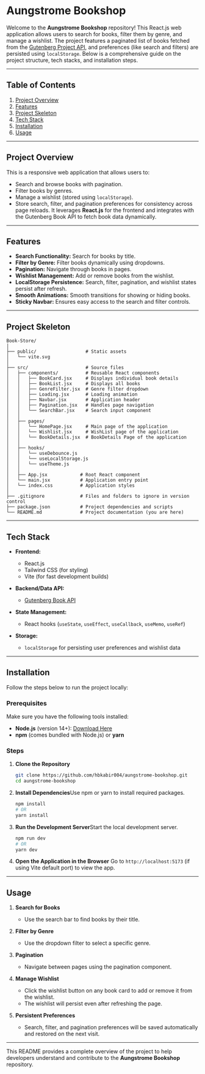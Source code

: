 # Aungstrome Bookshop

Welcome to the **Aungstrome Bookshop** repository! This React.js web application allows users to search for books, filter them by genre, and manage a wishlist. The project features a paginated list of books fetched from the [Gutenberg Project API](https://gutendex.com/books/), and preferences (like search and filters) are persisted using `localStorage`. Below is a comprehensive guide on the project structure, tech stacks, and installation steps.

---

## **Table of Contents**

1. [Project Overview](#project-overview)
2. [Features](#features)
3. [Project Skeleton](#project-skeleton)
4. [Tech Stack](#tech-stack)
5. [Installation](#installation)
6. [Usage](#usage)

---

## **Project Overview**

This is a responsive web application that allows users to:

- Search and browse books with pagination.
- Filter books by genres.
- Manage a wishlist (stored using `localStorage`).
- Store search, filter, and pagination preferences for consistency across page reloads.
  It leverages **React.js** for the frontend and integrates with the Gutenberg Book API to fetch book data dynamically.

---

## **Features**

- **Search Functionality:** Search for books by title.
- **Filter by Genre:** Filter books dynamically using dropdowns.
- **Pagination:** Navigate through books in pages.
- **Wishlist Management:** Add or remove books from the wishlist.
- **LocalStorage Persistence:** Search, filter, pagination, and wishlist states persist after refresh.
- **Smooth Animations:** Smooth transitions for showing or hiding books.
- **Sticky Navbar:** Ensures easy access to the search and filter controls.

---

## **Project Skeleton**

```
Book-Store/
│
├── public/                  # Static assets
│   └── vite.svg
│
├── src/                     # Source files
│   ├── components/          # Reusable React components
│   │   ├── BookCard.jsx     # Displays individual book details
│   │   ├── BookList.jsx     # Displays all books
│   │   ├── GenreFilter.jsx  # Genre filter dropdown
│   │   ├── Loading.jsx      # Loading animation
│   │   ├── Navbar.jsx       # Application header
│   │   ├── Pagination.jsx   # Handles page navigation
│   │   └── SearchBar.jsx    # Search input component
│   │
│   ├── pages/   
│   │   └── HomePage.jsx   	 # Main page of the application
│   │   └── Wishlist.jsx   	 # WishList page of the application
│   │   └── BookDetails.jsx  # BookDetails Page of the application
│   │
│   ├── hooks/   
│   │   └── useDebounce.js    
│   │   └── useLocalStorage.js
│   │   └── useTheme.js       
│   │
│   ├── App.jsx            # Root React component
│   └── main.jsx           # Application entry point
│   └── index.css          # Application styles
│
├── .gitignore             # Files and folders to ignore in version control
├── package.json           # Project dependencies and scripts
└── README.md              # Project documentation (you are here)
```

---

## **Tech Stack**

- **Frontend:**

  - React.js
  - Tailwind CSS (for styling)
  - Vite (for fast development builds)
- **Backend/Data API:**

  - [Gutenberg Book API](https://gutendex.com/books/)
- **State Management:**

  - React hooks (`useState`, `useEffect`, `useCallback`, `useMemo`, `useRef`)
- **Storage:**

  - `localStorage` for persisting user preferences and wishlist data

---

## **Installation**

Follow the steps below to run the project locally:

### Prerequisites

Make sure you have the following tools installed:

- **Node.js** (version 14+): [Download Here](https://nodejs.org/)
- **npm** (comes bundled with Node.js) or **yarn**

### Steps

1. **Clone the Repository**

   ```bash
   git clone https://github.com/hbkabir004/aungstrome-bookshop.git
   cd aungstrome-bookshop
   ```
2. **Install Dependencies**Use npm or yarn to install required packages.

   ```bash
   npm install
   # OR
   yarn install
   ```
3. **Run the Development Server**Start the local development server.

   ```bash
   npm run dev
   # OR
   yarn dev
   ```
4. **Open the Application in the Browser**
   Go to `http://localhost:5173` (if using Vite default port) to view the app.

---

## **Usage**

1. **Search for Books**

   - Use the search bar to find books by their title.
2. **Filter by Genre**

   - Use the dropdown filter to select a specific genre.
3. **Pagination**

   - Navigate between pages using the pagination component.
4. **Manage Wishlist**

   - Click the wishlist button on any book card to add or remove it from the wishlist.
   - The wishlist will persist even after refreshing the page.
5. **Persistent Preferences**

   - Search, filter, and pagination preferences will be saved automatically and restored on the next visit.

---


This README provides a complete overview of the project to help developers understand and contribute to the **Aungstrome Bookshop** repository.
